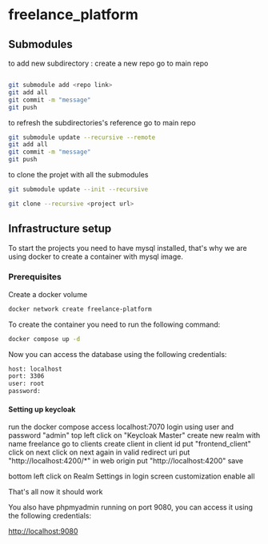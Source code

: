 # freelance_platform

## Submodules

to add new subdirectory :
create a new repo
go to main repo

```bash

git submodule add <repo link>
git add all
git commit -m "message"
git push

```

to refresh the subdirectories's reference
go to main repo

```bash
git submodule update --recursive --remote
git add all
git commit -m "message"
git push

```

to clone the projet with all the submodules

```bash
git submodule update --init --recursive

git clone --recursive <project url>

```

## Infrastructure setup

To start the projects you need to have mysql installed, that's why we are using docker to create a container with mysql image.

### Prerequisites

Create a docker volume

```bash
docker network create freelance-platform
```

To create the container you need to run the following command:

```bash
docker compose up -d
```

Now you can access the database using the following credentials:

```bash
host: localhost
port: 3306
user: root
password:
```

#### Setting up keycloak

run the docker compose
access localhost:7070
login using user and password "admin"
top left click on "Keycloak Master"
create new realm with name freelance
go to clients
create client
in client id put "frontend_client"
click on next
click on next again
in valid redirect uri put "http://localhost:4200/*"
in web origin put "http://localhost:4200"
save

bottom left click on Realm Settings
in login screen customization
enable all

That's all
now it should work

You also have phpmyadmin running on port 9080, you can access it using the following credentials:

[http://localhost:9080](http://localhost:9080)

